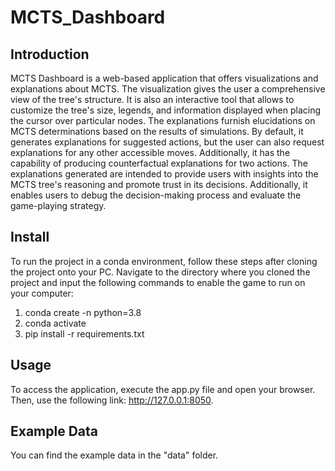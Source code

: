 # MCTS_Dashboard

## Introduction
MCTS Dashboard is a web-based application that offers visualizations and explanations about MCTS. The visualization gives the user a comprehensive view of the tree's structure. It is also an interactive tool that allows to customize the tree's size, legends, and information displayed when placing the cursor over particular nodes. The explanations furnish elucidations on MCTS determinations based on the results of simulations. By default, it generates explanations for suggested actions, but the user can also request explanations for any other accessible moves. Additionally, it has the capability of producing counterfactual explanations for two actions. The explanations generated are intended to provide users with insights into the MCTS tree's reasoning and promote trust in its decisions. Additionally, it enables users to debug the decision-making process and evaluate the game-playing strategy.

## Install
To run the project in a conda environment, follow these steps after cloning the project onto your PC. Navigate to the directory where you cloned the project and input the following commands to enable the game to run on your computer:
1. conda create -n <chosen environment name> python=3.8
2. conda activate <chosen environment name>
3. pip install -r requirements.txt

## Usage
To access the application, execute the app.py file and open your browser. Then, use the following link: http://127.0.0.1:8050.


## Example Data
You can find the example data in the "data" folder.

